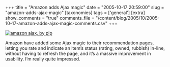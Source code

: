 +++
title = "Amazon adds Ajax magic"
date = "2005-10-17 20:59:00"
slug = "amazon-adds-ajax-magic"
[taxonomies]
tags = ['general']
[extra]
show_comments = "true"
comments_file = "/content/blog/2005/10/2005-10-17-amazon-adds-ajax-magic-comments.csv"
+++

[![amazon ajax, by pip](http://static.flickr.com/32/53496340_f26fcb0ec1_m.jpg)](http://flickr.com/photos/pip/53496340/in/photostream/ "amazon ajax, by pip")

Amazon have added some Ajax magic to their recommendation pages, letting you rate and indicate an item’s status (rating, owned, rubbish) in-line, without having to refresh the page, and it’s a massive improvement in usability. I’m really quite impressed.
